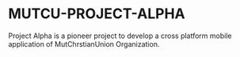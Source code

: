 # MUTCU-PROJECT-ALPHA
Project Alpha is a pioneer project to develop a cross platform mobile application of MutChrstianUnion Organization. 

